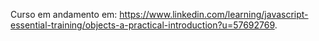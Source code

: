 Curso em andamento em: https://www.linkedin.com/learning/javascript-essential-training/objects-a-practical-introduction?u=57692769. 